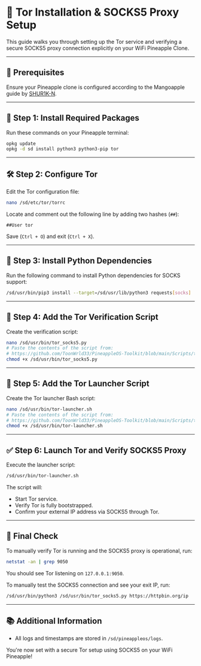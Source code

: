 # 📡 Tor Installation & SOCKS5 Proxy Setup

This guide walks you through setting up the Tor service and verifying a secure SOCKS5 proxy connection explicitly on your WiFi Pineapple Clone.

---

## 📌 Prerequisites

Ensure your Pineapple clone is configured according to the Mangoapple guide by [SHUR1K-N](https://github.com/SHUR1K-N/WiFi-Mangoapple-Resources).

---

## 🔧 Step 1: Install Required Packages

Run these commands on your Pineapple terminal:

```bash
opkg update
opkg -d sd install python3 python3-pip tor
```

---

## 🛠 Step 2: Configure Tor

Edit the Tor configuration file:

```bash
nano /sd/etc/tor/torrc
```

Locate and comment out the following line by adding two hashes (`##`):

```
##User tor
```

Save (`Ctrl + O`) and exit (`Ctrl + X`).

---

## 🐍 Step 3: Install Python Dependencies

Run the following command to install Python dependencies for SOCKS support:

```bash
/sd/usr/bin/pip3 install --target=/sd/usr/lib/python3 requests[socks]
```

---

## 📜 Step 4: Add the Tor Verification Script

Create the verification script:

```bash
nano /sd/usr/bin/tor_socks5.py
# Paste the contents of the script from:
# https://github.com/ToonWrld33/PineappleOS-Toolkit/blob/main/Scripts/tor_socks5.py
chmod +x /sd/usr/bin/tor_socks5.py
```

---

## 🚀 Step 5: Add the Tor Launcher Script

Create the Tor launcher Bash script:

```bash
nano /sd/usr/bin/tor-launcher.sh
# Paste the contents of the script from:
# https://github.com/ToonWrld33/PineappleOS-Toolkit/blob/main/Scripts/tor-launcher.sh
chmod +x /sd/usr/bin/tor-launcher.sh
```

---

## ✅ Step 6: Launch Tor and Verify SOCKS5 Proxy

Execute the launcher script:

```bash
/sd/usr/bin/tor-launcher.sh
```

The script will:

* Start Tor service.
* Verify Tor is fully bootstrapped.
* Confirm your external IP address via SOCKS5 through Tor.

---

## 📌 Final Check

To manually verify Tor is running and the SOCKS5 proxy is operational, run:

```bash
netstat -an | grep 9050
```

You should see Tor listening on `127.0.0.1:9050`.

To manually test the SOCKS5 connection and see your exit IP, run:

```bash
/sd/usr/bin/python3 /sd/usr/bin/tor_socks5.py https://httpbin.org/ip
```

---

## 📚 Additional Information

* All logs and timestamps are stored in `/sd/pineappleos/logs`.

You're now set with a secure Tor setup using SOCKS5 on your WiFi Pineapple!
